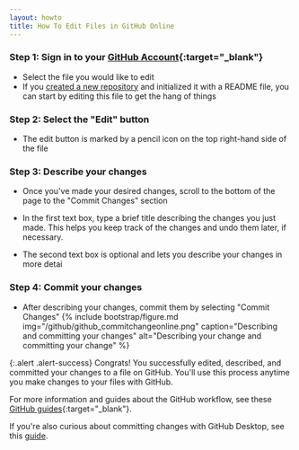 ```yaml
---
layout: howto
title: How To Edit Files in GitHub Online
---
```


### Step 1: Sign in to your [GitHub Account](https://github.com/){:target="_blank"}

- Select the file you would like to edit
- If you [created a new repository](setupgithubrepo.html.) and initialized it with a README file, you can start by editing this file to get the hang of things

### Step 2: Select the "Edit" button

- The edit button is marked by a pencil icon on the top right-hand side of the file

### Step 3: Describe your changes

- Once you've made your desired changes, scroll to the bottom of the page to the "Commit Changes" section

- In the first text box, type a brief title describing the changes you just made. This helps you keep track of the changes and undo them later, if necessary.

- The second text box is optional and lets you describe your changes in more detai

### Step 4: Commit your changes

- After describing your changes, commit them by selecting "Commit Changes"
{% include bootstrap/figure.md img="/github/github_commitchangeonline.png" caption="Describing and committing your changes" alt="Describing your change and committing your change" %}

{:.alert .alert-success}
Congrats! You successfully edited, described, and committed your changes to a file on GitHub. You'll use this process anytime you make changes to your files with GitHub.

For more information and guides about the GitHub workflow, see these [GitHub guides](https://help.github.com/en/desktop/contributing-to-projects){:target="_blank"}.

If you're also curious about committing changes with GitHub Desktop, see this [guide](pushpullchanges.html).

